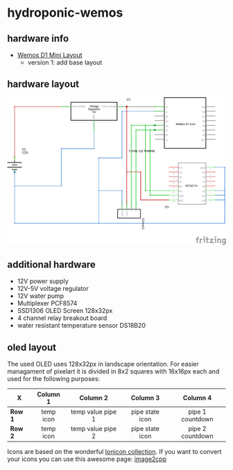 # hydroponic-wemos

## hardware info

- [Wemos D1 Mini Layout](https://www.wemos.cc/en/latest/d1/d1_mini.html)
    - version 1: add base layout

## hardware layout

![hardware layout](layout_v1.png)

## additional hardware

- 12V power supply
- 12V-5V voltage regulator
- 12V water pump
- Multiplexer PCF8574
- SSD1306 OLED Screen 128x32px
- 4 channel relay breakout board
- water resistant temperature sensor DS18B20

## oled layout

The used OLED uses 128x32px in landscape orientation. For easier managament of pixelart it is divided in 8x2 squares with 16x16px each and used for the following purposes:

| **X**     | **Column 1** | **Column 2**      | **Column 3**    | **Column 4**     |
|-----------|:------------:|:-----------------:|:---------------:|:----------------:|
| **Row 1** | temp icon    | temp value pipe 1 | pipe state icon | pipe 1 countdown |
| **Row 2** | temp icon    | temp value pipe 2 | pipe state icon | pipe 2 countdown |

Icons are based on the wonderful [Ionicon collection](https://ionicons.com/).
If you want to convert your icons you can use this awesome page: [image2cpp](https://javl.github.io/image2cpp/)
